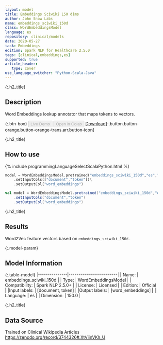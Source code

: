 ```yaml
---
layout: model
title: Embeddings Sciwiki 150 dims
author: John Snow Labs
name: embeddings_sciwiki_150d
class: WordEmbeddingsModel
language: es
repository: clinical/models
date: 2020-05-27
task: Embeddings
edition: Spark NLP for Healthcare 2.5.0
tags: [clinical,embeddings,es]
supported: true
article_header:
   type: cover
use_language_switcher: "Python-Scala-Java"
---
```


{:.h2_title}
## Description
Word Embeddings lookup annotator that maps tokens to vectors.


{:.btn-box}
<button class="button button-orange" disabled>Live Demo</button>
<button class="button button-orange" disabled>Open in Colab</button>
[Download](https://s3.amazonaws.com/auxdata.johnsnowlabs.com/clinical/models/embeddings_sciwiki_150d_es_2.5.0_2.4_1590609340084.zip){:.button.button-orange.button-orange-trans.arr.button-icon}

{:.h2_title}
## How to use 
<div class="tabs-box" markdown="1">

{% include programmingLanguageSelectScalaPython.html %}

```python
model = WordEmbeddingsModel.pretrained("embeddings_sciwiki_150d","es","clinical/models")\
	.setInputCols(["document","token"])\
	.setOutputCol("word_embeddings")
```

```scala
val model = WordEmbeddingsModel.pretrained("embeddings_sciwiki_150d","es","clinical/models")
	.setInputCols("document","token")
	.setOutputCol("word_embeddings")
```
</div>

{:.h2_title}
## Results 
Word2Vec feature vectors based on ``embeddings_sciwiki_150d``.

{:.model-param}
## Model Information

{:.table-model}
|---------------|-------------------------|
| Name:          | embeddings_sciwiki_150d |
| Type:   | WordEmbeddingsModel     |
| Compatibility: | Spark NLP 2.5.0+                  |
| License:       | Licensed                |
| Edition:       | Official              |
|Input labels:        | [document, token]         |
|Output labels:       | [word_embeddings]         |
| Language:      | es                      |
| Dimension:    | 150.0                   |

{:.h2_title}
## Data Source
Trained on Clinical Wikipedia Articles
https://zenodo.org/record/3744326#.XtViinVKh_U